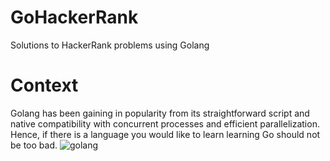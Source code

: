 # GoHackerRank
Solutions to HackerRank problems using Golang

# Context
Golang has been gaining in popularity from its straightforward script and native compatibility with concurrent processes and efficient parallelization. Hence, if there is a language you would like to learn learning Go should not be too bad.
![golang](https://trends.google.com/trends/explore?date=today%205-y&geo=US&q=golang)
